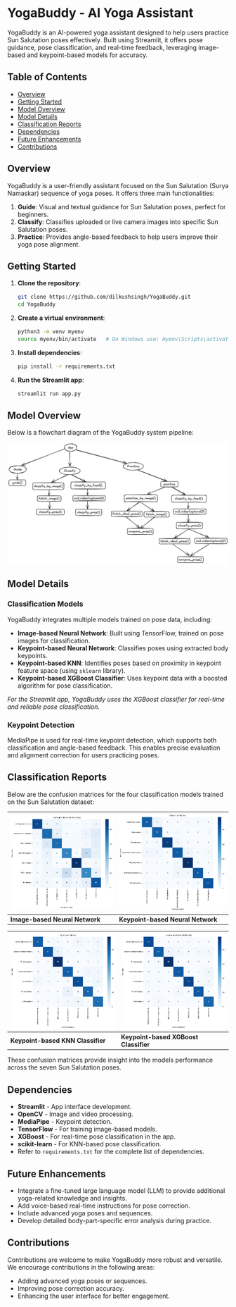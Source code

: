 # YogaBuddy - AI Yoga Assistant

YogaBuddy is an AI-powered yoga assistant designed to help users practice Sun Salutation poses effectively. Built using Streamlit, it offers pose guidance, pose classification, and real-time feedback, leveraging image-based and keypoint-based models for accuracy.

## Table of Contents

- [Overview](#overview)
- [Getting Started](#getting-started)
- [Model Overview](#model-overview)
- [Model Details](#model-details)
- [Classification Reports](#classification-reports)
- [Dependencies](#dependencies)
- [Future Enhancements](#future-enhancements)
- [Contributions](#contributions)

## Overview

YogaBuddy is a user-friendly assistant focused on the Sun Salutation (Surya Namaskar) sequence of yoga poses. It offers three main functionalities:

1. **Guide**: Visual and textual guidance for Sun Salutation poses, perfect for beginners.
2. **Classify**: Classifies uploaded or live camera images into specific Sun Salutation poses.
3. **Practice**: Provides angle-based feedback to help users improve their yoga pose alignment.

## Getting Started

1. **Clone the repository**:
    ```bash
    git clone https://github.com/dilkushsingh/YogaBuddy.git
    cd YogaBuddy
    ```

2. **Create a virtual environment**:
    ```bash
    python3 -m venv myenv
    source myenv/bin/activate   # On Windows use: myenv\Scripts\activate
    ```

3. **Install dependencies**:
    ```bash
    pip install -r requirements.txt
    ```

4. **Run the Streamlit app**:
    ```bash
    streamlit run app.py
    ```

## Model Overview

Below is a flowchart diagram of the YogaBuddy system pipeline:

![Model Overview](logs/project_overview.png)

## Model Details

### Classification Models

YogaBuddy integrates multiple models trained on pose data, including:

- **Image-based Neural Network**: Built using TensorFlow, trained on pose images for classification.
- **Keypoint-based Neural Network**: Classifies poses using extracted body keypoints.
- **Keypoint-based KNN**: Identifies poses based on proximity in keypoint feature space (using `sklearn` library).
- **Keypoint-based XGBoost Classifier**: Uses keypoint data with a boosted algorithm for pose classification.

*For the Streamlit app, YogaBuddy uses the XGBoost classifier for real-time and reliable pose classification.*

### Keypoint Detection

MediaPipe is used for real-time keypoint detection, which supports both classification and angle-based feedback. This enables precise evaluation and alignment correction for users practicing poses.

## Classification Reports

Below are the confusion matrices for the four classification models trained on the Sun Salutation dataset:

| ![Image-based Neural Network](reports/image_cnn_confusion_matrix.png) | ![Keypoint-based Neural Network](reports/keypoints_cnn_confusion_matrix.png) |
| --- | --- |
| **Image-based Neural Network** | **Keypoint-based Neural Network** |

| ![Keypoint-based KNN Classifier](reports/keypoints_knnc_confusion_matrix.png) | ![Keypoint-based XGBoost Classifier](reports/keypoints_xgb_confusion_matrix.png) |
| --- | --- |
| **Keypoint-based KNN Classifier** | **Keypoint-based XGBoost Classifier** |

These confusion matrices provide insight into the models performance across the seven Sun Salutation poses.

## Dependencies

- **Streamlit** - App interface development.
- **OpenCV** - Image and video processing.
- **MediaPipe** - Keypoint detection.
- **TensorFlow** - For training image-based models.
- **XGBoost** - For real-time pose classification in the app.
- **scikit-learn** - For KNN-based pose classification.
- Refer to `requirements.txt` for the complete list of dependencies.

## Future Enhancements

- Integrate a fine-tuned large language model (LLM) to provide additional yoga-related knowledge and insights.
- Add voice-based real-time instructions for pose correction.
- Include advanced yoga poses and sequences.
- Develop detailed body-part-specific error analysis during practice.

## Contributions

Contributions are welcome to make YogaBuddy more robust and versatile.
We encourage contributions in the following areas:
- Adding advanced yoga poses or sequences.
- Improving pose correction accuracy.
- Enhancing the user interface for better engagement.

